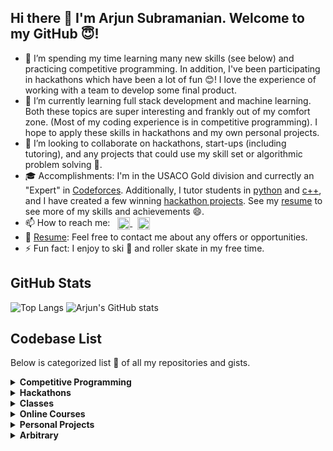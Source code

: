 ## Hi there :wave: I'm Arjun Subramanian. Welcome to my GitHub :innocent:!
* :telescope: I’m spending my time learning many new skills (see below) and practicing competitive programming. In addition, I've been participating in hackathons which have been a lot of fun :blush:! I love the experience of working with a team to develop some final product.
* :seedling: I’m currently learning full stack development and machine learning. Both these topics are super interesting and frankly out of my comfort zone. (Most of my coding experience is in competitive programming). I hope to apply these skills in hackathons and my own personal projects.
* :dancers: I’m looking to collaborate on hackathons, start-ups (including tutoring), and any projects that could use my skill set or algorithmic problem solving :brain:.
* :mortar_board: Accomplishments: I'm in the USACO Gold division and currectly an "Expert" in [Codeforces](https://codeforces.com/profile/arjunsubramanian). Additionally, I tutor students in [python](https://github.com/asubramanian08/PythonClass) and [c++](https://github.com/asubramanian08/StormingRobots), and I have created a few winning [hackathon projects](https://devpost.com/asubramanian135). See my [resume](https://docs.google.com/document/d/1uI0RXTPqTmsUZgOpBQsL_A4PPwwto4EsdytBQhftL3w/edit?usp=sharing) to see more of my skills and achievements :smile:.
* :mailbox: How to reach me: &nbsp; <a href="www.linkedin.com/in/arjun-subramanian-135AS"> <img align="center" width="20px" height="20px" src="https://cdn.icon-icons.com/icons2/1753/PNG/512/iconfinder-social-media-applications-14linkedin-4102586_113786.png" /> </a> &nbsp; <a href="mailto:arjun.subramanian.08@gmail.com"> <img align="center" width="20px" height="20px" src="https://cdn.icon-icons.com/icons2/614/PNG/128/email-envelope-outline-shape-with-rounded-corners_icon-icons.com_56530.png" /> </a>
* :briefcase: [Resume](https://docs.google.com/document/d/1uI0RXTPqTmsUZgOpBQsL_A4PPwwto4EsdytBQhftL3w/edit?usp=sharing): Feel free to contact me about any offers or opportunities.
* :zap: Fun fact: I enjoy to ski :ski: and roller skate in my free time.

## GitHub Stats
![Top Langs](https://github-readme-stats.vercel.app/api/top-langs/?username=asubramanian08&langs_count=8&theme=github_dark&hide_border=true&layout=compact)
![Arjun's GitHub stats](https://github-readme-stats.vercel.app/api?username=asubramanian08&count_private=true&show_icons=true&theme=github_dark&hide_border=true)

## Codebase List

Below is categorized list :open_file_folder: of all my repositories and gists.

<details> <summary><b>Competitive Programming</b></summary>

* [USACO](https://github.com/asubramanian08/USACO): USACO solutions and training resources
* [Codeforces](https://github.com/asubramanian08/Codeforces): Codeforces solutions for contests and practice
* [AlphaStar-PlatinumB](https://github.com/asubramanian08/AlphaStar-PlatinumB): AlphaStar Platinum Part B - course number CC51B
* [AlphaStar-PlatinumA](https://github.com/asubramanian08/AlphaStar-PlatinumA): AlphaStar Platinum Part A - course number CC51A
* [AlphaStar-GoldBooster](https://github.com/asubramanian08/AlphaStar-GoldBooster): Alphastar gold booster (course number CC44)
* [IOI](https://github.com/asubramanian08/IOI): Practice solutions to IOI problems
* [StarLeague-Part2](https://github.com/asubramanian08/StarLeague-Part2): Starleague USACO gold part 2 class
* [StarLeague-Part1](https://github.com/asubramanian08/StarLeague-Part1): Starleague USACO gold part 1
* [AlphaStar-Ada](https://github.com/asubramanian08/AlphaStar-Ada): Alphastar Ada course CC39-21 for USACO silver
</details>

<details> <summary><b>Hackathons</b></summary>

* [Space-Query](https://github.com/asubramanian08/Space-Query): Honorable mention for HTHS 2022 hackathon - Answer outerspace related questions using NLP
* [WaffleHacks](https://github.com/asubramanian08/WaffleHacks): 2022 waffle hacks hackathon - Locate nearby restaurants suitable for a given dietary restriction
* [Save-the-Food](https://github.com/asubramanian08/Save-the-Food): Merge Hacks 2022 - Track and donate unused food
* [LaunchHacks](https://github.com/asubramanian08/LaunchHacks): Launch hacks 2022 hackathon - Manage, maintain, and simulate the growth a one's finances
</details>

<details> <summary><b>Classes</b></summary>

* [PACT-Group-2](https://github.com/asubramanian08/PACT-Group-2): Approximation and randomized algorithms - PACT group 2 with Dr. Rajiv Gandhi
* [StormingRobots](https://github.com/asubramanian08/StormingRobots): Storming Robots CS track with Ms. Mabrey
* [C-plus-plus](https://github.com/asubramanian08/C-plus-plus): Storming Robots level V - learning new and old standards of C++
* [PACT-Group-1](https://github.com/asubramanian08/PACT-Group-1): Theoretical Computer Science - PACT group 1 with Dr. Rajiv Gandhi
</details>

<details> <summary><b>Online Courses</b></summary>

* [MLSpecialization](https://github.com/asubramanian08/MLSpecialization): Stanford's 3 part machine learning specialization with Andrew Ng
* [PrincetonAlgorithms](https://github.com/asubramanian08/PrincetonAlgorithms): Coursera Princeton Algorithms course part 1 and 2, equivalent to COS 226
* [Duke-MySQL](https://github.com/asubramanian08/Duke-MySQL): Duke's Big Data with MySQL coursera
* [AlgoTheoryMachine](https://github.com/asubramanian08/AlgoTheoryMachine): Coursera's Computer Science: Algorithms, Theory, and Machines by Princeton
* [AndrewNgML](https://github.com/asubramanian08/AndrewNgML): Coursera's Machine Learning course with Stanford University, similar to Stanford's CS229
</details>

<details> <summary><b>Personal Projects</b></summary>

* [MathExpression.py](https://gist.github.com/asubramanian08/7b4daa58b039b2eeb84b9f8975de0d07): Evaluate a math expression with order of operations
* [2048](https://gist.github.com/asubramanian08/f631933a01f8e20d73c63ecb3326dd04): Play a visual 2048 game using front end languages (incomplete)
* [SudokuSolver.cpp](https://gist.github.com/asubramanian08/92aa00f852f6475dae99b6d6c856af3c): Solve any sudoku board through a brute force filling algorithm
* [PasswordManager](https://gist.github.com/asubramanian08/e481c911a7068802e0e67cb53bde64c3): Store and fetch (manage) all password using one universal password (incomplete)
</details>

<details> <summary><b>Arbitrary</b></summary>

* [PythonClass](https://github.com/asubramanian08/PythonClass): Lecture notes for my python tutoring
* [asubramanian08](https://github.com/asubramanian08/asubramanian08): This repos :smile: - README profile
* [AP-CSA](https://github.com/asubramanian08/AP-CSA): Preparations for my 5 on AP-CSA
* [Algorithms](https://github.com/asubramanian08/Algorithms): Implementations for numerous algorithms
</details>
